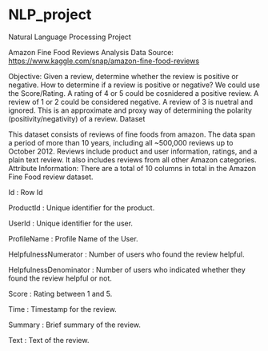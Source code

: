 # NLP_project
Natural Language Processing Project


Amazon Fine Food Reviews Analysis Data Source: https://www.kaggle.com/snap/amazon-fine-food-reviews

Objective: Given a review, determine whether the review is positive or negative. How to determine if a review is positive or negative? We could use the Score/Rating. A rating of 4 or 5 could be cosnidered a positive review. A review of 1 or 2 could be considered negative. A review of 3 is nuetral and ignored. This is an approximate and proxy way of determining the polarity (positivity/negativity) of a review. Dataset

This dataset consists of reviews of fine foods from amazon. The data span a period of more than 10 years, including all ~500,000 reviews up to October 2012. Reviews include product and user information, ratings, and a plain text review. It also includes reviews from all other Amazon categories. Attribute Information: There are a total of 10 columns in total in the Amazon Fine Food review dataset.

Id : Row Id

ProductId : Unique identifier for the product.

UserId : Unique identifier for the user.

ProfileName : Profile Name of the User.

HelpfulnessNumerator : Number of users who found the review helpful.

HelpfulnessDenominator : Number of users who indicated whether they found the review helpful or not.

Score : Rating between 1 and 5.

Time : Timestamp for the review.

Summary : Brief summary of the review.

Text : Text of the review.

